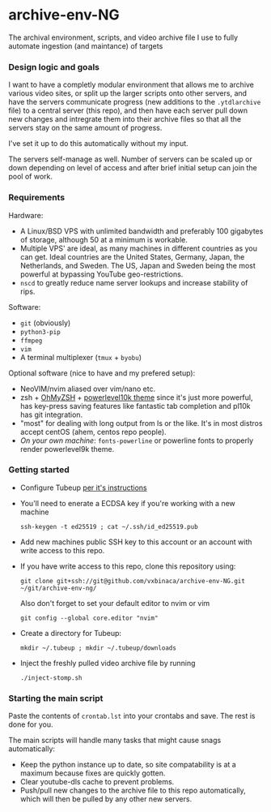 # archive-env-NG
The archival environment, scripts, and video archive file I use to fully automate ingestion (and maintance) of targets

### Design logic and goals

I want to have a completly modular environment that allows me to archive various video sites, or split up the larger scripts onto other servers, and have the servers communicate progress (new additions to the `.ytdlarchive` file) to a central server (this repo), and then have each server pull down new changes and intregrate them into their archive files so that all the servers stay on the same amount of progress. 

I've set it up to do this automatically without my input.

The servers self-manage as well. Number of servers can be scaled up or down depending on level of access and after brief initial setup can join the pool of work.

### Requirements

Hardware:
- A Linux/BSD VPS with unlimited bandwidth and preferably 100 gigabytes of storage, although 50 at a minimum is workable.
- Multiple VPS' are ideal, as many machines in different countries as you can get. Ideal countries are the United States, Germany, Japan, the Netherlands, and Sweden. The US, Japan and Sweden being the most powerful at bypassing YouTube geo-restrictions.
- `nscd` to greatly reduce name server lookups and increase stability of rips.

Software:
- `git` (obviously)
- `python3-pip`
- `ffmpeg`
- `vim`
- A terminal multiplexer (`tmux` + `byobu`)

Optional software (nice to have and my prefered setup):

- NeoVIM/nvim aliased over vim/nano etc.
- zsh + [OhMyZSH](http://github.com/robbyrussell/oh-my-zsh) + [powerlevel10k theme](https://github.com/romkatv/powerlevel10k) since it's just more powerful, has key-press saving features like fantastic tab completion and pl10k has git integration.
- "most" for dealing with long output from ls or the like. It's in most distros
 accept centOS (ahem, centos repo people).
- *On your own machine*: `fonts-powerline` or powerline fonts to properly render powerlevel9k theme.

### Getting started

- Configure Tubeup [per it's instructions](http://github.com/bibanon/tubeup)
- You'll need to enerate a ECDSA key if you're working with a new machine

  `ssh-keygen -t ed25519 ; cat ~/.ssh/id_ed25519.pub`

- Add new machines public SSH key to this account or an account with write access to this repo.

- If you have write access to this repo, clone this repository using:

  `git clone git+ssh://git@github.com/vxbinaca/archive-env-NG.git ~/git/archive-env-ng/`

  Also don't forget to set your default editor to nvim or vim

  `git config --global core.editor "nvim"`

- Create a directory for Tubeup:
  
  `mkdir ~/.tubeup ; mkdir ~/.tubeup/downloads`
  
- Inject the freshly pulled video archive file by running 

  `./inject-stomp.sh`

### Starting the main script

Paste the contents of `crontab.lst` into your crontabs and save. The rest is done for you. 

The main scripts will handle many tasks that might cause snags automatically:

- Keep the python instance up to date, so site compatability is at a maximum because fixes are quickly gotten.
- Clear youtube-dls cache to prevent problems.
- Push/pull new changes to the archive file to this repo automatically, which will then be pulled by any other new servers.

